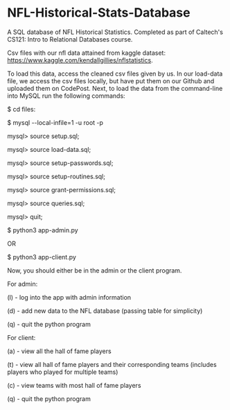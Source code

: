 # NFL-Historical-Stats-Database
A SQL database of NFL Historical Statistics. Completed as part of Caltech's CS121: Intro to Relational Databases course.

Csv files with our nfl data attained from kaggle dataset: https://www.kaggle.com/kendallgillies/nflstatistics.

To load this data, access the cleaned csv files given by us. In our load-data file, we access the csv files locally, but have put them on our Github and uploaded them on CodePost. Next, to load the data from the command-line into MySQL run the following commands:

$ cd files:

$ mysql --local-infile=1 -u root -p

mysql> source setup.sql;

mysql> source load-data.sql;

mysql> source setup-passwords.sql;

mysql> source setup-routines.sql;

mysql> source grant-permissions.sql;

mysql> source queries.sql;

mysql> quit;

$ python3 app-admin.py

OR

$ python3 app-client.py


Now, you should either be in the admin or the client program.

For admin:

(l) - log into the app with admin information

(d) - add new data to the NFL database (passing table for simplicity)

(q) - quit the python program

For client:

(a) - view all the hall of fame players

(t) - view all hall of fame players and their corresponding teams (includes players who played for multiple teams)

(c) - view teams with most hall of fame players

(q) - quit the python program
